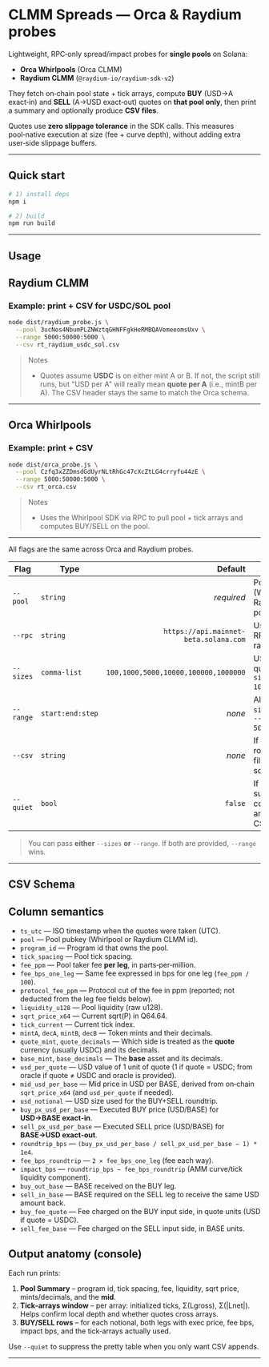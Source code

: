 # CLMM Spreads — Orca & Raydium probes

Lightweight, RPC‑only spread/impact probes for **single pools** on Solana:

- **Orca Whirlpools** (Orca CLMM)
- **Raydium CLMM** (`@raydium-io/raydium-sdk-v2`)

They fetch on‑chain pool state + tick arrays, compute **BUY** (USD→A exact‑in) and **SELL** (A→USD exact‑out) quotes on **that pool only**, then print a summary and optionally produce **CSV files**.

Quotes use **zero slippage tolerance** in the SDK calls. This measures pool‑native execution at size (fee + curve depth), without adding extra user‑side slippage buffers.

---

## Quick start

```bash
# 1) install deps
npm i

# 2) build
npm run build
```
---

## Usage

## Raydium CLMM

### Example: print + CSV for USDC/SOL pool

```bash
node dist/raydium_probe.js \
  --pool 3ucNos4NbumPLZNWztqGHNFFgkHeRMBQAVemeeomsUxv \
  --range 5000:50000:5000 \
  --csv rt_raydium_usdc_sol.csv
```

> Notes
> - Quotes assume **USDC** is on either mint A or B. If not, the script still runs, but "USD per A" will really mean **quote per A** (i.e., mintB per A). The CSV header stays the same to match the Orca schema.

---

## Orca Whirlpools

### Example: print + CSV

```bash
node dist/orca_probe.js \
  --pool Czfq3xZZDmsdGdUyrNLtRhGc47cXcZtLG4crryfu44zE \
  --range 5000:50000:5000 \
  --csv rt_orca.csv
```

> Notes
> - Uses the Whirlpool SDK via RPC to pull pool + tick arrays and computes BUY/SELL on the pool.

---

All flags are the same across Orca and Raydium probes.

| Flag | Type | Default | Notes |
|---|---|---:|---|
| `--pool` | `string` | *required* | Pool public key (Whirlpool or Raydium CLMM pool id). |
| `--rpc` | `string` | `https://api.mainnet-beta.solana.com` | Use your own RPC for speed / rate limits. |
| `--sizes` | `comma-list` | `100,1000,5000,10000,100000,1000000` | USD notionals to quote (e.g. `--sizes 100,250,1000`). |
| `--range` | `start:end:step` | *none* | Alternative to `--sizes`. Example: `--range 5000:50000:5000`. |
| `--csv` | `string` | *none* | If set, appends rows to this CSV file using the schema below. |
| `--quiet` | `bool` | `false` | If set, suppresses the console table and only writes CSV rows. |

> You can pass **either** `--sizes` **or** `--range`. If both are provided, `--range` wins.

---


## CSV Schema

## Column semantics
- `ts_utc` — ISO timestamp when the quotes were taken (UTC).
- `pool` — Pool pubkey (Whirlpool or Raydium CLMM id).
- `program_id` — Program id that owns the pool.
- `tick_spacing` — Pool tick spacing.
- `fee_ppm` — Pool taker fee **per leg**, in parts‑per‑million.
- `fee_bps_one_leg` — Same fee expressed in bps for one leg (`fee_ppm / 100`).
- `protocol_fee_ppm` — Protocol cut of the fee in ppm (reported; not deducted from the leg fee fields below).
- `liquidity_u128` — Pool liquidity (raw u128).
- `sqrt_price_x64` — Current sqrt(P) in Q64.64.
- `tick_current` — Current tick index.
- `mintA`, `decA`, `mintB`, `decB` — Token mints and their decimals.
- `quote_mint`, `quote_decimals` — Which side is treated as the **quote** currency (usually USDC) and its decimals.
- `base_mint`, `base_decimals` — The **base** asset and its decimals.
- `usd_per_quote` — USD value of 1 unit of quote (1 if quote = USDC; from oracle if quote ≠ USDC and oracle is provided).
- `mid_usd_per_base` — Mid price in USD per BASE, derived from on‑chain `sqrt_price_x64` (and `usd_per_quote` if needed).
- `usd_notional` — USD size used for the BUY+SELL roundtrip.
- `buy_px_usd_per_base` — Executed BUY price (USD/BASE) for **USD→BASE exact‑in**.
- `sell_px_usd_per_base` — Executed SELL price (USD/BASE) for **BASE→USD exact‑out**.
- `roundtrip_bps` — `(buy_px_usd_per_base / sell_px_usd_per_base − 1) * 1e4`.
- `fee_bps_roundtrip` — `2 × fee_bps_one_leg` (fee each way).
- `impact_bps` — `roundtrip_bps − fee_bps_roundtrip` (AMM curve/tick liquidity component).
- `buy_out_base` — BASE received on the BUY leg.
- `sell_in_base` — BASE required on the SELL leg to receive the same USD amount back.
- `buy_fee_quote` — Fee charged on the BUY input side, in quote units (USD if quote = USDC).
- `sell_fee_base` — Fee charged on the SELL input side, in BASE units.

## Output anatomy (console)

Each run prints:

1) **Pool Summary** – program id, tick spacing, fee, liquidity, sqrt price, mints/decimals, and the **mid**.
2) **Tick‑arrays window** – per array: initialized ticks, Σ(Lgross), Σ(|Lnet|). Helps confirm local depth and whether quotes cross arrays.
3) **BUY/SELL rows** – for each notional, both legs with exec price, fee bps, impact bps, and the tick‑arrays actually used.

Use `--quiet` to suppress the pretty table when you only want CSV appends.

---
